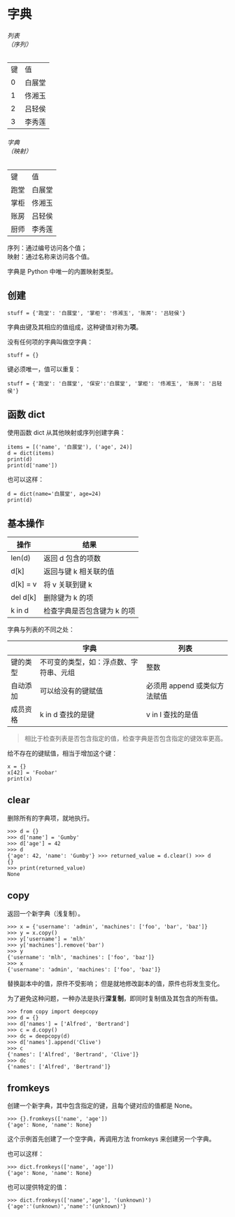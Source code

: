 # 字典

<div class="flex flex-row bg-gray-300 gap-2 w-60 justify-between">
    <div class="flex flex-col bg-cyan-500/40 p-4">
        <h6 class="text-center">列表<br/>（序列）</h6>
        <table>
            <tr>
                <td>键</td>
                <td>值</td>
            </tr>
            <tr>
                <td>0</td>
                <td>白展堂</td>
            </tr>
            <tr>
                <td>1</td>
                <td>佟湘玉</td>
            </tr>
            <tr>
                <td>2</td>
                <td>吕轻侯</td>
            </tr>
            <tr>
                <td>3</td>
                <td>李秀莲</td>
            </tr>
        </table>
    </div>
    <div class="flex flex-col bg-sky-500/40 p-4">
        <h6 class="text-center">字典<br/>（映射）</h6>
        <table>
            <tr>
                <td>键</td>
                <td>值</td>
            </tr>
            <tr>
                <td>跑堂</td>
                <td>白展堂</td>
            </tr>
            <tr>
                <td>掌柜</td>
                <td>佟湘玉</td>
            </tr>
            <tr>
                <td>账房</td>
                <td>吕轻侯</td>
            </tr>
            <tr>
                <td>厨师</td>
                <td>李秀莲</td>
            </tr>
        </table>
    </div>
</div>

序列：通过编号访问各个值；  
映射：通过名称来访问各个值。

字典是 Python 中唯一的内置映射类型。

## 创建

```python3
stuff = {'跑堂': '白展堂', '掌柜': '佟湘玉', '账房': '吕轻侯'}
```

字典由键及其相应的值组成，这种键值对称为**项**。

没有任何项的字典叫做空字典：

```python3
stuff = {}
```

键必须唯一，值可以重复：

```python3
stuff = {'跑堂': '白展堂', '保安':'白展堂', '掌柜': '佟湘玉', '账房': '吕轻侯'}
```

## 函数 dict

使用函数 dict 从其他映射或序列创建字典：

<div class="run"></div>

```python3
items = [('name', '白展堂'), ('age', 24)]
d = dict(items)
print(d)
print(d['name'])
```

也可以这样：

<div class="run"></div>

```python3
d = dict(name='白展堂', age=24)
print(d)
```

## 基本操作

| 操作     | 结果                        |
| -------- | --------------------------- |
| len(d)   | 返回 d 包含的项数           |
| d[k]     | 返回与键 k 相关联的值       |
| d[k] = v | 将 v 关联到键 k             |
| del d[k] | 删除键为 k 的项             |
| k in d   | 检查字典是否包含键为 k 的项 |

字典与列表的不同之处：

|          | 字典                                   | 列表                         |
| -------- | -------------------------------------- | ---------------------------- |
| 键的类型 | 不可变的类型，如：浮点数、字符串、元组 | 整数                         |
| 自动添加 | 可以给没有的键赋值                     | 必须用 append 或类似方法赋值 |
| 成员资格 | k in d 查找的是键                      | v in l 查找的是值            |

> 相比于检查列表是否包含指定的值，检查字典是否包含指定的键效率更高。

给不存在的键赋值，相当于增加这个键：

<div class="run"></div>

```python3
x = {}
x[42] = 'Foobar'
print(x)
```

## clear

删除所有的字典项，就地执行。

<div class="run"></div>

```python3
>>> d = {}
>>> d['name'] = 'Gumby'
>>> d['age'] = 42
>>> d
{'age': 42, 'name': 'Gumby'} >>> returned_value = d.clear() >>> d
{}
>>> print(returned_value)
None
```

## copy

返回一个新字典（浅复制）。

<div class="run"></div>

```python3
>>> x = {'username': 'admin', 'machines': ['foo', 'bar', 'baz']}
>>> y = x.copy()
>>> y['username'] = 'mlh'
>>> y['machines'].remove('bar')
>>> y
{'username': 'mlh', 'machines': ['foo', 'baz']}
>>> x
{'username': 'admin', 'machines': ['foo', 'baz']}
```

替换副本中的值，原件不受影响；
但是就地修改副本的值，原件也将发生变化。

为了避免这种问题，一种办法是执行**深复制**，即同时复制值及其包含的所有值。

```python3
>>> from copy import deepcopy
>>> d = {}
>>> d['names'] = ['Alfred', 'Bertrand']
>>> c = d.copy()
>>> dc = deepcopy(d)
>>> d['names'].append('Clive')
>>> c
{'names': ['Alfred', 'Bertrand', 'Clive']}
>>> dc
{'names': ['Alfred', 'Bertrand']}
```

## fromkeys

创建一个新字典，其中包含指定的键，且每个键对应的值都是 None。

```python3
>>> {}.fromkeys(['name', 'age'])
{'age': None, 'name': None}
```

这个示例首先创建了一个空字典，再调用方法 fromkeys 来创建另一个字典。

也可以这样：

```python3
>>> dict.fromkeys(['name', 'age'])
{'age': None, 'name': None}
```

也可以提供特定的值：

```python3
>>> dict.fromkeys(['name','age'], '(unknown)')
{'age':'(unknown)','name':'(unknown)'}
```
